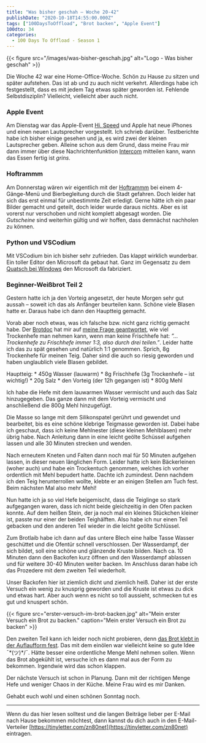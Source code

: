 ```yaml
---
title: "Was bisher geschah – Woche 20-42"
publishDate: "2020-10-18T14:55:00.000Z"
tags: ["100DaysToOffload", "Brot backen", "Apple Event"]
100dto: 34
categories:
  - 100 Days To Offload - Season 1
---
```


{{< figure src="/images/was-bisher-geschah.jpg" alt="Logo - Was bisher geschah" >}}

Die Woche 42 war eine Home-Office-Woche. Schön zu Hause zu sitzen und später aufstehen. Das ist ab und zu auch nicht verkehrt. Allerdings habe ich festgestellt, dass es mit jedem Tag etwas später geworden ist. Fehlende Selbstdisziplin? Vielleicht, vielleicht aber auch nicht.

<!--more-->

### Apple Event

Am Dienstag war das Apple-Event [Hi, Speed](/apple-event-hi-speed) und Apple hat neue iPhones und einen neuen Lautsprecher vorgestellt. Ich schrieb darüber. Testberichte habe ich bisher einige gesehen und ja, es wird zwei der kleinen Lautsprecher geben. Alleine schon aus dem Grund, dass meine Frau mir dann immer über diese Nachrichtenfunktion [Intercom](https://www.apple.com/de/search/Intercom?src=globalnav) mitteilen kann, wann das Essen fertig ist *grins*.

### Hoftrammm

Am Donnerstag wären wir eigentlich mit der [Hoftrammm](https://www.hoftrammm.nl/en) bei einem 4-Gänge-Menü und Bierbegleitung durch die Stadt gefahren. Doch leider hat sich das erst einmal für unbestimmte Zeit erledigt. Gerne hätte ich ein paar Bilder gemacht und geteilt, doch leider wurde daraus nichts. Aber es ist vorerst nur verschoben und nicht komplett abgesagt worden. Die *Gutscheine* sind weiterhin gültig und wir hoffen, dass demnächst nachholen zu können.

### Python und VSCodium

Mit VSCodium bin ich bisher sehr zufrieden. Das klappt wirklich wunderbar. Ein toller Editor den Microsoft da gebaut hat. Ganz im Gegensatz zu dem [Quatsch bei Windows](/2020/10/microsoft-windows-installation/) den Microsoft da fabriziert.

### Beginner-Weißbrot Teil 2

Gestern hatte ich ja den Vorteig angesetzt, der heute Morgen sehr gut aussah – soweit ich das als Anfänger beurteilen kann. Schöne viele Blasen hatte er. Daraus habe ich dann den Hauptteig gemacht.

Vorab aber noch etwas, was ich falsche bzw. nicht ganz richtig gemacht habe. Der [Brotdoc](https://brotdoc.com/2013/03/13/beginner-weisbrot/#comment-19695) hat mir auf [meine Frage geantwortet](https://brotdoc.com/2013/03/13/beginner-weisbrot/#comment-19694), wie viel Trockenhefe man nehmen kann, wenn man keine Frischhefe hat: *”... Trockenhefe zu Frischhefe immer 1:3, also durch drei teilen.”*. Leider hatte ich das zu spät gesehen und natürlich 1:1 genommen. Sprich, 8g Trockenhefe für meinen Teig. Daher sind die auch so riesig geworden und haben unglaublich viele Blasen gebildet.

Hauptteig: * 450g Wasser (lauwarm) * 8g Frischhefe (3g Trockenhefe – ist wichtig!) * 20g Salz * den Vorteig (der 12h gegangen ist) * 800g Mehl

Ich habe die Hefe mit dem lauwarmen Wasser vermischt und auch das Salz hinzugegeben. Das ganze dann mit dem Vorteig vermischt und anschließend die 800g Mehl hinzugefügt.

Die Masse so lange mit dem Silikonspatel gerührt und gewendet und bearbeitet, bis es eine schöne klebrige Teigmasse geworden ist. Dabei habe ich geschaut, dass ich keine Mehlnester (diese kleinen Mehlblasen) mehr übrig habe. Nach Anleitung dann in eine leicht geölte Schüssel aufgehen lassen und alle 30 Minuten strecken und wenden.

Nach erneutem Kneten und Falten dann noch mal für 50 Minuten aufgehen lassen, in dieser neuen länglichen Form. Leider hatte ich kein Bäckerleinen (woher auch) und habe ein Trockentuch genommen, welches ich vorher ordentlich mit Mehl bepudert hatte. Dachte ich zumindest. Denn nachdem ich den Teig herunterrollen wollte, klebte er an einigen Stellen am Tuch fest. Beim nächsten Mal also mehr Mehl!

Nun hatte ich ja so viel Hefe beigemischt, dass die Teiglinge so stark aufgegangen waren, dass ich nicht beide gleichzeitig in den Ofen packen konnte. Auf dem heißen Stein, der ja noch mal ein kleines Stückchen kleiner ist, passte nur einer der beiden Teighälften. Also habe ich nur einen Teil gebacken und den anderen Teil wieder in die leicht geölte Schlüssel.

Zum Brotlaib habe ich dann auf das untere Blech eine halbe Tasse Wasser geschüttet und die Ofentür schnell verschlossen. Der Wasserdampf, der sich bildet, soll eine schöne und glänzende Kruste bilden. Nach ca. 10 Minuten dann den Backofen kurz öffnen und den Wasserdampf ablassen und für weitere 30-40 Minuten weiter backen. Im Anschluss daran habe ich das Prozedere mit dem zweiten Teil wiederholt.

Unser Backofen hier ist ziemlich dicht und ziemlich heiß. Daher ist der erste Versuch ein wenig zu knusprig geworden und die Kruste ist etwas zu dick und etwas hart. Aber auch wenn es nicht so toll aussieht, schmecken tut es gut und knuspert schön.

{{< figure src="erster-versuch-im-brot-backen.jpg" alt="Mein erster Versuch ein Brot zu backen." caption="Mein erster Versuch ein Brot zu backen" >}}

Den zweiten Teil kann ich leider noch nicht probieren, denn [das Brot klebt in der Auflaufform fest](https://twitter.com/cblte/status/1317777676975939586). Das mit dem einölen war vielleicht keine so gute Idee ¯\*(ツ)*/¯. Hätte besser eine ordentliche Menge Mehl nehmen sollen. Wenn das Brot abgekühlt ist, versuche ich es dann mal aus der Form zu bekommen. Irgendwie wird das schon klappen.

Der nächste Versuch ist schon in Planung. Dann mit der richtigen Menge Hefe und weniger Chaos in der Küche. Meine Frau wird es mir Danken.

Gehabt euch wohl und einen schönen Sonntag noch.

---

Wenn du das hier lesen solltest und die langen Beiträge lieber per E-Mail nach Hause bekommen möchtest, dann kannst du dich auch in den E-Mail-Verteiler [https://tinyletter.com/zn80net](https://tinyletter.com/zn80net) eintragen.
